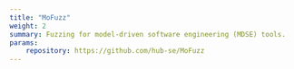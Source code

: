 ```yaml
---
title: "MoFuzz"
weight: 2
summary: Fuzzing for model-driven software engineering (MDSE) tools.
params:
    repository: https://github.com/hub-se/MoFuzz
---
```

